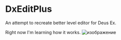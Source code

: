 # DxEditPlus
An attempt to recreate better level editor for Deus Ex.

Right now I'm learning how it works.
![изображение](https://github.com/user-attachments/assets/2ffcd037-8c43-49b4-952b-edef93c23c3e)
